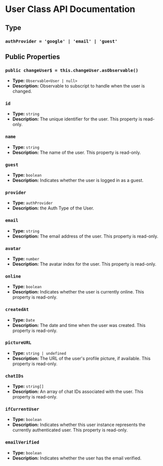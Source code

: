 # User Class API Documentation

## Type

### `authProvider = 'google' | 'email' | 'guest'`

## Public Properties

### `public changeUser$ = this.changeUser.asObservable()`

- **Type:** `Observable<User | null>`
- **Description:** Observable to subscript to handle when the user is changed.

### `id`

- **Type:** `string`
- **Description:** The unique identifier for the user. This property is read-only.

### `name`

- **Type:** `string`
- **Description:** The name of the user. This property is read-only.

### `guest`

- **Type:** `boolean`
- **Description:** Indicates whether the user is logged in as a guest.

### `provider`

- **Type:** `authProvider`
- **Description:** the Auth Type of the User.

### `email`

- **Type:** `string`
- **Description:** The email address of the user. This property is read-only.

### `avatar`

- **Type:** `number`
- **Description:** The avatar index for the user. This property is read-only.

### `online`

- **Type:** `boolean`
- **Description:** Indicates whether the user is currently online. This property is read-only.

### `createdAt`

- **Type:** `Date`
- **Description:** The date and time when the user was created. This property is read-only.

### `pictureURL`

- **Type:** `string | undefined`
- **Description:** The URL of the user's profile picture, if available. This property is read-only.

### `chatIDs`

- **Type:** `string[]`
- **Description:** An array of chat IDs associated with the user. This property is read-only.

### `ifCurrentUser`

- **Type:** `boolean`
- **Description:** Indicates whether this user instance represents the currently authenticated user. This property is read-only.

### `emailVerified`

- **Type:** `boolean`
- **Description:** Indicates whether the user has the email verified.

